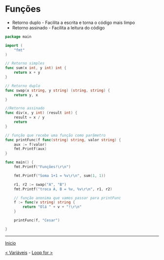 # Funções

* Retorno duplo - Facilita a escrita e torna o código mais limpo
* Retorno assinado - Facilita a leitura do código

```go
package main

import (
	"fmt"
)

// Retorno simples
func sum(x int, y int) int {
	return x + y
}

// Retorno duplo
func swap(x string, y string) (string, string) {
	return y, x
}

//Retorno assinado
func div(x, y int) (result int) {
	result = x / y
	return
}

// função que recebe uma função como parâmetro
func printFunc(f func(string) string, valor string) {
	aux := f(valor)
	fmt.Printf(aux)
}

func main() {
	fmt.Printf("Funções!\r\n")

	fmt.Printf("Soma 1+1 = %v\r\n", sum(1, 1))

	r1, r2 := swap("A", "B")
	fmt.Printf("troca A, B = %v, %v\r\n", r1, r2)

	// função anonima que vamos passar para printFunc
	f := func(v string) string {
		return "Olá " + v + "!\r\n"
	}

	printFunc(f, "Cesar")

}
```

---
[Inicio](README.md)

[< Variáveis](variaveis.md) - [Loop for >](for.md)
